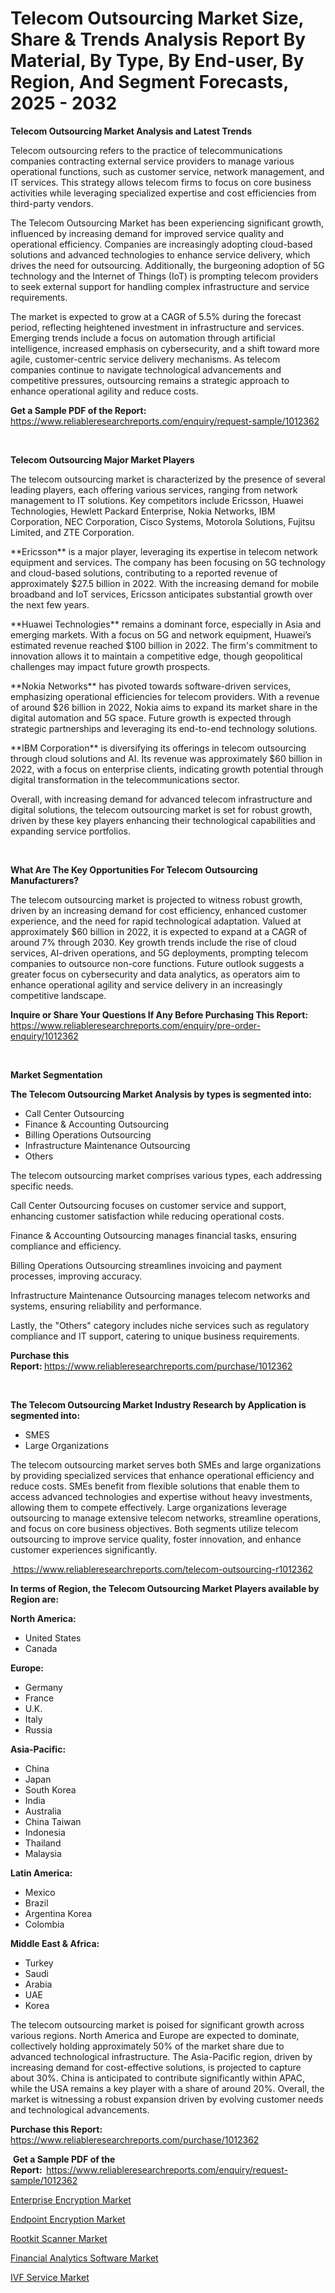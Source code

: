 <p><h1>Telecom Outsourcing Market Size, Share & Trends Analysis Report By Material, By Type, By End-user, By Region, And Segment Forecasts, 2025 - 2032</h1></p><p><strong>Telecom Outsourcing Market Analysis and Latest Trends</strong></p>
<p><p>Telecom outsourcing refers to the practice of telecommunications companies contracting external service providers to manage various operational functions, such as customer service, network management, and IT services. This strategy allows telecom firms to focus on core business activities while leveraging specialized expertise and cost efficiencies from third-party vendors. </p><p>The Telecom Outsourcing Market has been experiencing significant growth, influenced by increasing demand for improved service quality and operational efficiency. Companies are increasingly adopting cloud-based solutions and advanced technologies to enhance service delivery, which drives the need for outsourcing. Additionally, the burgeoning adoption of 5G technology and the Internet of Things (IoT) is prompting telecom providers to seek external support for handling complex infrastructure and service requirements.</p><p>The market is expected to grow at a CAGR of 5.5% during the forecast period, reflecting heightened investment in infrastructure and services. Emerging trends include a focus on automation through artificial intelligence, increased emphasis on cybersecurity, and a shift toward more agile, customer-centric service delivery mechanisms. As telecom companies continue to navigate technological advancements and competitive pressures, outsourcing remains a strategic approach to enhance operational agility and reduce costs.</p></p>
<p><strong>Get a Sample PDF of the Report:&nbsp;</strong> <a href="https://www.reliableresearchreports.com/enquiry/request-sample/1012362?utm_campaign=12&utm_medium=2&utm_source=Github&utm_content=ia&utm_term=06032025&utm_id=telecom-outsourcing">https://www.reliableresearchreports.com/enquiry/request-sample/1012362</a></p>
<p>&nbsp;</p>
<p><strong>Telecom Outsourcing Major Market Players</strong></p>
<p><p>The telecom outsourcing market is characterized by the presence of several leading players, each offering various services, ranging from network management to IT solutions. Key competitors include Ericsson, Huawei Technologies, Hewlett Packard Enterprise, Nokia Networks, IBM Corporation, NEC Corporation, Cisco Systems, Motorola Solutions, Fujitsu Limited, and ZTE Corporation. </p><p>**Ericsson** is a major player, leveraging its expertise in telecom network equipment and services. The company has been focusing on 5G technology and cloud-based solutions, contributing to a reported revenue of approximately $27.5 billion in 2022. With the increasing demand for mobile broadband and IoT services, Ericsson anticipates substantial growth over the next few years.</p><p>**Huawei Technologies** remains a dominant force, especially in Asia and emerging markets. With a focus on 5G and network equipment, Huawei’s estimated revenue reached $100 billion in 2022. The firm's commitment to innovation allows it to maintain a competitive edge, though geopolitical challenges may impact future growth prospects.</p><p>**Nokia Networks** has pivoted towards software-driven services, emphasizing operational efficiencies for telecom providers. With a revenue of around $26 billion in 2022, Nokia aims to expand its market share in the digital automation and 5G space. Future growth is expected through strategic partnerships and leveraging its end-to-end technology solutions.</p><p>**IBM Corporation** is diversifying its offerings in telecom outsourcing through cloud solutions and AI. Its revenue was approximately $60 billion in 2022, with a focus on enterprise clients, indicating growth potential through digital transformation in the telecommunications sector.</p><p>Overall, with increasing demand for advanced telecom infrastructure and digital solutions, the telecom outsourcing market is set for robust growth, driven by these key players enhancing their technological capabilities and expanding service portfolios.</p></p>
<p>&nbsp;</p>
<p><strong>What Are The Key Opportunities For Telecom Outsourcing Manufacturers?</strong></p>
<p><p>The telecom outsourcing market is projected to witness robust growth, driven by an increasing demand for cost efficiency, enhanced customer experience, and the need for rapid technological adaptation. Valued at approximately $60 billion in 2022, it is expected to expand at a CAGR of around 7% through 2030. Key growth trends include the rise of cloud services, AI-driven operations, and 5G deployments, prompting telecom companies to outsource non-core functions. Future outlook suggests a greater focus on cybersecurity and data analytics, as operators aim to enhance operational agility and service delivery in an increasingly competitive landscape.</p></p>
<p><strong>Inquire or Share Your Questions If Any Before Purchasing This Report:</strong> <a href="https://www.reliableresearchreports.com/enquiry/pre-order-enquiry/1012362?utm_campaign=12&utm_medium=2&utm_source=Github&utm_content=ia&utm_term=06032025&utm_id=telecom-outsourcing">https://www.reliableresearchreports.com/enquiry/pre-order-enquiry/1012362</a></p>
<p>&nbsp;</p>
<p><strong>Market Segmentation</strong></p>
<p><strong>The Telecom Outsourcing Market Analysis by types is segmented into:</strong></p>
<p><ul><li>Call Center Outsourcing</li><li>Finance & Accounting Outsourcing</li><li>Billing Operations Outsourcing</li><li>Infrastructure Maintenance Outsourcing</li><li>Others</li></ul></p>
<p><p>The telecom outsourcing market comprises various types, each addressing specific needs. </p><p>Call Center Outsourcing focuses on customer service and support, enhancing customer satisfaction while reducing operational costs. </p><p>Finance & Accounting Outsourcing manages financial tasks, ensuring compliance and efficiency. </p><p>Billing Operations Outsourcing streamlines invoicing and payment processes, improving accuracy. </p><p>Infrastructure Maintenance Outsourcing manages telecom networks and systems, ensuring reliability and performance. </p><p>Lastly, the "Others" category includes niche services such as regulatory compliance and IT support, catering to unique business requirements.</p></p>
<p><strong>Purchase this Report:&nbsp;</strong><a href="https://www.reliableresearchreports.com/purchase/1012362?utm_campaign=12&utm_medium=2&utm_source=Github&utm_content=ia&utm_term=06032025&utm_id=telecom-outsourcing">https://www.reliableresearchreports.com/purchase/1012362</a></p>
<p>&nbsp;</p>
<p><strong>The Telecom Outsourcing Market Industry Research by Application is segmented into:</strong></p>
<p><ul><li>SMES</li><li>Large Organizations</li></ul></p>
<p><p>The telecom outsourcing market serves both SMEs and large organizations by providing specialized services that enhance operational efficiency and reduce costs. SMEs benefit from flexible solutions that enable them to access advanced technologies and expertise without heavy investments, allowing them to compete effectively. Large organizations leverage outsourcing to manage extensive telecom networks, streamline operations, and focus on core business objectives. Both segments utilize telecom outsourcing to improve service quality, foster innovation, and enhance customer experiences significantly.</p></p>
<p><a href="https://www.reliableresearchreports.com/telecom-outsourcing-r1012362?utm_campaign=12&utm_medium=2&utm_source=Github&utm_content=ia&utm_term=06032025&utm_id=telecom-outsourcing">&nbsp;https://www.reliableresearchreports.com/telecom-outsourcing-r1012362</a></p>
<p><strong>In terms of Region, the Telecom Outsourcing Market Players available by Region are:</strong></p>
<p>
    <p> <strong> North America: </strong>
        <ul>
            <li>United States</li>
            <li>Canada</li>
        </ul>
        </p> 
    <p> <strong> Europe: </strong>
        <ul>
            <li>Germany</li>
            <li>France</li>
            <li>U.K.</li>
            <li>Italy</li>
            <li>Russia</li>
        </ul>
        </p> 
    <p> <strong> Asia-Pacific: </strong>
        <ul>
            <li>China</li>
            <li>Japan</li>
            <li>South Korea</li>
            <li>India</li>
            <li>Australia</li>
            <li>China Taiwan</li>
            <li>Indonesia</li>
            <li>Thailand</li>
            <li>Malaysia</li>
        </ul>
        </p> 
    <p> <strong> Latin America: </strong>
        <ul>
            <li>Mexico</li>
            <li>Brazil</li>
            <li>Argentina Korea</li>
            <li>Colombia</li>
        </ul>
        </p> 
    <p> <strong> Middle East & Africa: </strong>
        <ul>
            <li>Turkey</li>
            <li>Saudi</li>
            <li>Arabia</li>
            <li>UAE</li>
            <li>Korea</li>
        </ul>
    </p>
    </p>
<p><p>The telecom outsourcing market is poised for significant growth across various regions. North America and Europe are expected to dominate, collectively holding approximately 50% of the market share due to advanced technological infrastructure. The Asia-Pacific region, driven by increasing demand for cost-effective solutions, is projected to capture about 30%. China is anticipated to contribute significantly within APAC, while the USA remains a key player with a share of around 20%. Overall, the market is witnessing a robust expansion driven by evolving customer needs and technological advancements.</p></p>
<p><strong>Purchase this Report: </strong><a href="https://www.reliableresearchreports.com/purchase/1012362?utm_campaign=12&utm_medium=2&utm_source=Github&utm_content=ia&utm_term=06032025&utm_id=telecom-outsourcing">https://www.reliableresearchreports.com/purchase/1012362</a></p>
<p>&nbsp;<strong>Get a Sample PDF of the Report:&nbsp;&nbsp;</strong><a href="https://www.reliableresearchreports.com/enquiry/request-sample/1012362?utm_campaign=12&utm_medium=2&utm_source=Github&utm_content=ia&utm_term=06032025&utm_id=telecom-outsourcing">https://www.reliableresearchreports.com/enquiry/request-sample/1012362</a></p>
<p><strong></strong></p>
<p><p><a href="https://github.com/zoccohaniech/Market-Research-Report-List-1/blob/main/enterprise-encryption-market.md?utm_campaign=12&utm_medium=2&utm_source=Github&utm_content=ia&utm_term=06032025&utm_id=telecom-outsourcing">Enterprise Encryption Market</a></p><p><a href="https://github.com/naomaroaoonv/Market-Research-Report-List-1/blob/main/endpoint-encryption-market.md?utm_campaign=12&utm_medium=2&utm_source=Github&utm_content=ia&utm_term=06032025&utm_id=telecom-outsourcing">Endpoint Encryption Market</a></p><p><a href="https://github.com/guyotkiferhi/Market-Research-Report-List-1/blob/main/rootkit-scanner-market.md?utm_campaign=12&utm_medium=2&utm_source=Github&utm_content=ia&utm_term=06032025&utm_id=telecom-outsourcing">Rootkit Scanner Market</a></p><p><a href="https://github.com/rrosasdaunas/Market-Research-Report-List-1/blob/main/financial-analytics-software-market.md?utm_campaign=12&utm_medium=2&utm_source=Github&utm_content=ia&utm_term=06032025&utm_id=telecom-outsourcing">Financial Analytics Software Market</a></p><p><a href="https://github.com/ancsyanagha/Market-Research-Report-List-1/blob/main/ivf-service-market.md?utm_campaign=12&utm_medium=2&utm_source=Github&utm_content=ia&utm_term=06032025&utm_id=telecom-outsourcing">IVF Service Market</a></p></p>